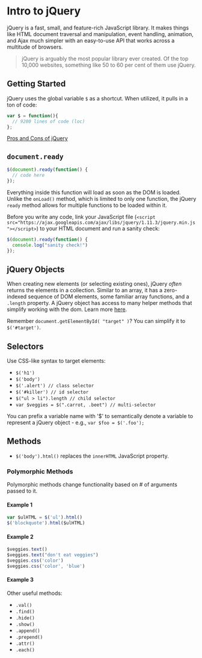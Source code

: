 # Intro to jQuery

jQuery is a fast, small, and feature-rich JavaScript library. It makes things like HTML document traversal and manipulation, event handling, animation, and Ajax much simpler with an easy-to-use API that works across a multitude of browsers.

> jQuery is arguably the most popular library ever created. Of the top 10,000 websites, something like 50 to 60 per cent of them use jQuery.

## Getting Started

jQuery uses the global variable `$` as a shortcut. When utilized, it pulls in a ton of code:

```javascript
var $ = function(){
  // 9200 lines of code (loc)
};
```

[Pros and Cons of jQuery](http://www.webdesignerdepot.com/2012/09/jquery-the-good-the-bad-and-the-ugly/)

## `document.ready`

```javascript
$(document).ready(function() {
  // code here
});
```

Everything inside this function will load as soon as the DOM is loaded. Unlike the `onLoad()` method, which is limited to only one function, the jQuery `ready` method allows for multiple functions to be loaded within it.

Before you write any code, link your JavaScript file (`<script src="https://ajax.googleapis.com/ajax/libs/jquery/1.11.3/jquery.min.js"></script>`) to your HTML document and run a sanity check:


```javascript
$(document).ready(function() {
  console.log("sanity check!")
});
```

## jQuery Objects

When creating new elements (or selecting existing ones), jQuery *often* returns the elements in a collection. Similar to an array, it has a zero-indexed sequence of DOM elements, some familiar array functions, and a `.length` property. A jQuery object has access to many helper methods that simplify working with the dom. Learn more [here](https://learn.jquery.com/using-jquery-core/jquery-object/).

Remember `document.getElementById( "target" )`? You can simplify it to `$('#target')`.

## Selectors

Use CSS-like syntax to target elements:

* `$('h1')`
* `$('body')`
* `$('.alert') // class selector`
* `$('#killer') // id selector`
* `$("ul > li").length // child selector`
* `var $veggies = $(".carrot, .beet") // multi-selector`

You can prefix a variable name with '$' to semantically denote a variable to represent a jQuery object - e.g., `var $foo = $('.foo');`

## Methods

* `$('body').html()` replaces the `innerHTML` JavaScript property.

### Polymorphic Methods

Polymorphic methods change functionality based on # of arguments passed to it.

#### Example 1

```javascript
var $ulHTML = $('ul').html()
$('blockquote').html($ulHTML)
```

#### Example 2


```javascript
$veggies.text()
$veggies.text("don't eat veggies")
$veggies.css('color')
$veggies.css('color', 'blue')
```

#### Example 3

Other useful methods:
* `.val()`
* `.find()`
* `.hide()`
* `.show()`
* `.append()`
* `.prepend()`
* `.attr()`
* `.each()`
